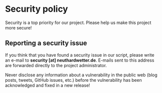 # Security policy

Security is a top priority for our project. Please help us make this project more
secure!

## Reporting a security issue

If you think that you have found a security issue in our script, please write an
e-mail to **security [at] neuthardwetter.de**. E-mails sent to this address are
forwarded directly to the project administrator.

Never disclose any information about a vulnerability in the public web (blog
posts, tweets, GitHub issues, etc.) before the vulnerability has been
acknowledged and fixed in a new release!


